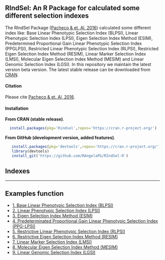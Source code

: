 ## RIndSel: An R Package for calculated some different selection indexes

The RIndSel Package ([Pacheco & et. Al, 2016](https://data.cimmyt.org/dataset.xhtml?persistentId=hdl:11529/10854)) calculated some different index like: Base Linear Phenotypic
Selection Index (BLPSI), Linear Phenotypic Selection Index (LPSI), Eigen Selection Index
Method (ESIM), Predetermined Proportional Gain Linear Phenotypic Selection Index (PPGLPSI),
Restricted Linear Phenotypic Selection Index (RLPSI), Restricted Eigen Selection
Index Method (RESIM), Linear Marker Selection Index (LMSI), Molecular Eigen Selection
Index Method (MESIM) and Linear Genomic Selection Index (LGSI). In this repository we maintain the latest
version beta version. The latest stable release can be downloaded from [CRAN](https://cran.r-project.org/web/packages/BGLR/index.html).


#### Citation

Please cite [Pacheco & et. Al, 2016](https://data.cimmyt.org/dataset.xhtml?persistentId=hdl:11529/10854).


#### Installation

**From CRAN (stable release)**.

```R
  install.packages(pkg='Rindsel',repos='https://cran.r-project.org/')
```

**From GitHub (development version, added features)**.


```R
   install.packages(pkg='devtools',repos='https://cran.r-project.org/')  #1# install devtools
   library(devtools)                                                     #2# load the library
   install_git('https://github.com/RAngelaPG/RIndSel-R')                 #3# install RIndSel from GitHub
```
## Indexes
----------------------------------------------------------------

**Examples function**
----------------------------------------------------------------

  - [1. Base Linear Phenotypic Selection Index (BLPSI)](https://github.com/RAngelaPG/RIndSel-R/blob/master/inst/md/BLPSI.md)
  - [2. Linear Phenotypic Selection Index (LPSI)](https://github.com/RAngelaPG/RIndSel-R/blob/master/inst/md/LPSI.md)
  - [3. Eigen Selection Index Method (ESIM)](https://github.com/RAngelaPG/RIndSel-R/blob/master/inst/md/ESIM.md)
  - [4. Predeterminated Proportional Gain Linear Phenotypic Selection Index (PPG-LPSI)](https://github.com/RAngelaPG/RIndSel-R/blob/master/inst/md/PPG-LPSI.md)
  - [5. Restrictive Linear Phenotypic Selection Index (RLPSI)](https://github.com/RAngelaPG/RIndSel-R/blob/master/inst/md/RLPSI.md)
  - [6. Restrictive Eigen Selection Index Method (RESIM)](https://github.com/RAngelaPG/RIndSel-R/blob/master/inst/md/RESIM.md)
  - [7. Linear Marker Selection Index (LMSI)](https://github.com/RAngelaPG/RIndSel-R/blob/master/inst/md/LMSI.md)
  - [8. Molecular Eigen Selection Index Method (MESIM)](https://github.com/RAngelaPG/RIndSel-R/blob/master/inst/md/MESIM.md)
  - [9. Linear Genomic Selection Index (LGSI)](https://github.com/RAngelaPG/RIndSel-R/blob/master/inst/md/LGSI.md)

